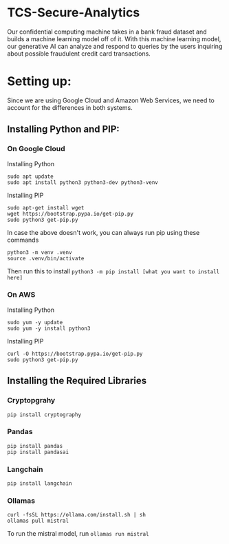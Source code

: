 # TCS-Secure-Analytics

Our confidential computing machine takes in a bank fraud dataset and builds a machine learning model off of it. With this machine learning model, our generative AI can analyze and respond to queries by the users inquiring about possible fraudulent credit card transactions.

# Setting up:

Since we are using Google Cloud and Amazon Web Services, we need to account for the differences in both systems.

## Installing Python and PIP:
### On Google Cloud
Installing Python
```
sudo apt update
sudo apt install python3 python3-dev python3-venv
```
Installing PIP
```
sudo apt-get install wget
wget https://bootstrap.pypa.io/get-pip.py
sudo python3 get-pip.py
```
In case the above doesn't work, you can always run pip using these commands
```
python3 -m venv .venv
source .venv/bin/activate
```
Then run this to install
`python3 -m pip install [what you want to install here]`

### On AWS
Installing Python
```
sudo yum -y update
sudo yum -y install python3
```
Installing PIP
```
curl -O https://bootstrap.pypa.io/get-pip.py
sudo python3 get-pip.py 
```

## Installing the Required Libraries
### Cryptopgrahy
`pip install cryptography`
### Pandas
```
pip install pandas
pip install pandasai
```
### Langchain
```
pip install langchain
```
### Ollamas
```
curl -fsSL https://ollama.com/install.sh | sh
ollamas pull mistral
```
To run the mistral model, run
`ollamas run mistral`
